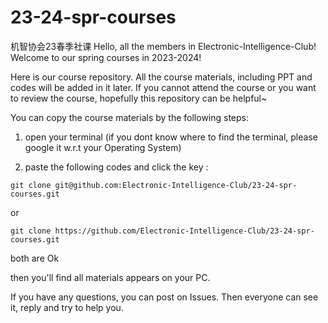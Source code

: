 # 23-24-spr-courses
机智协会23春季社课
Hello, all the members in Electronic-Intelligence-Club! Welcome to our spring courses in 2023-2024!

Here is our course repository. All the course materials, including PPT and codes will be added in it later. If you cannot attend the course or you want to review the course, hopefully this repository can be helpful~

You can copy the course materials by the following steps:

1. open your terminal (if you dont know where to find the terminal, please google it w.r.t your Operating System)

2. paste the following codes and click the key <enter>:

```
git clone git@github.com:Electronic-Intelligence-Club/23-24-spr-courses.git
```

or

```
git clone https://github.com/Electronic-Intelligence-Club/23-24-spr-courses.git
```

both are Ok

then you'll find all materials appears on your PC.

If you have any questions, you can post on Issues. Then everyone can see it, reply and try to help you.
